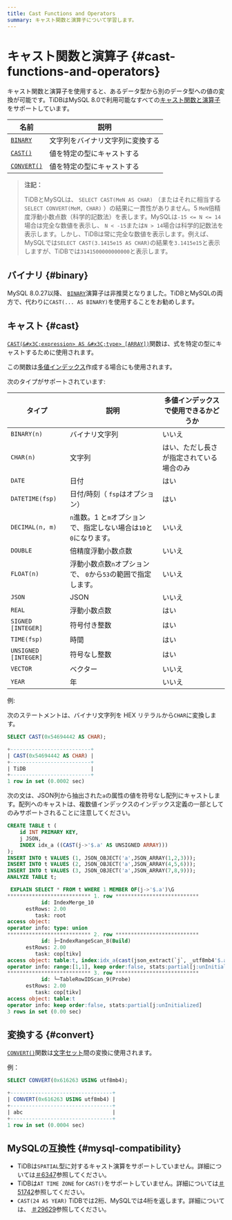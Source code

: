 ```yaml
---
title: Cast Functions and Operators
summary: キャスト関数と演算子について学習します。
---
```


# キャスト関数と演算子 {#cast-functions-and-operators}

キャスト関数と演算子を使用すると、あるデータ型から別のデータ型への値の変換が可能です。TiDBはMySQL 8.0で利用可能なすべての[キャスト関数と演算子](https://dev.mysql.com/doc/refman/8.0/en/cast-functions.html)をサポートしています。

| 名前                      | 説明               |
| ----------------------- | ---------------- |
| [`BINARY`](#binary)     | 文字列をバイナリ文字列に変換する |
| [`CAST()`](#cast)       | 値を特定の型にキャストする    |
| [`CONVERT()`](#convert) | 値を特定の型にキャストする    |

> **注記：**
>
> TiDBとMySQLは、 `SELECT CAST(MeN AS CHAR)` （またはそれに相当する`SELECT CONVERT(MeM, CHAR)` ）の結果に一貫性がありません。5 `MeN`倍精度浮動小数点数（科学的記数法）を表します。MySQLは`-15 <= N <= 14`場合は完全な数値を表示し、 `N < -15`または`N > 14`場合は科学的記数法を表示します。しかし、TiDBは常に完全な数値を表示します。例えば、MySQLでは`SELECT CAST(3.1415e15 AS CHAR)`の結果を`3.1415e15`と表示しますが、TiDBでは`3141500000000000`と表示します。

## バイナリ {#binary}

MySQL 8.0.27以降、 [`BINARY`](https://dev.mysql.com/doc/refman/8.0/en/cast-functions.html#operator_binary)演算子は非推奨となりました。TiDBとMySQLの両方で、代わりに`CAST(... AS BINARY)`を使用することをお勧めします。

## キャスト {#cast}

[`CAST(&#x3C;expression> AS &#x3C;type> [ARRAY])`](https://dev.mysql.com/doc/refman/8.0/en/cast-functions.html#function_cast)関数は、式を特定の型にキャストするために使用されます。

この関数は[多値インデックス](/sql-statements/sql-statement-create-index.md#multi-valued-indexes)作成する場合にも使用されます。

次のタイプがサポートされています:

| タイプ                  | 説明                                        | 多値インデックスで使用できるかどうか   |
| -------------------- | ----------------------------------------- | -------------------- |
| `BINARY(n)`          | バイナリ文字列                                   | いいえ                  |
| `CHAR(n)`            | 文字列                                       | はい、ただし長さが指定されている場合のみ |
| `DATE`               | 日付                                        | はい                   |
| `DATETIME(fsp)`      | 日付/時刻（ `fsp`はオプション）                       | はい                   |
| `DECIMAL(n, m)`      | `n`進数。1 と`m`オプションで、指定しない場合は`10`と`0`になります。 | いいえ                  |
| `DOUBLE`             | 倍精度浮動小数点数                                 | いいえ                  |
| `FLOAT(n)`           | 浮動小数点数`n`オプションで、 `0`から`53`の範囲で指定します。      | いいえ                  |
| `JSON`               | JSON                                      | いいえ                  |
| `REAL`               | 浮動小数点数                                    | はい                   |
| `SIGNED [INTEGER]`   | 符号付き整数                                    | はい                   |
| `TIME(fsp)`          | 時間                                        | はい                   |
| `UNSIGNED [INTEGER]` | 符号なし整数                                    | はい                   |
| `VECTOR`             | ベクター                                      | いいえ                  |
| `YEAR`               | 年                                         | いいえ                  |

例:

次のステートメントは、バイナリ文字列を HEX リテラルから`CHAR`に変換します。

```sql
SELECT CAST(0x54694442 AS CHAR);
```

```sql
+--------------------------+
| CAST(0x54694442 AS CHAR) |
+--------------------------+
| TiDB                     |
+--------------------------+
1 row in set (0.0002 sec)
```

次の文は、JSON列から抽出された`a`の属性の値を符号なし配列にキャストします。配列へのキャストは、複数値インデックスのインデックス定義の一部としてのみサポートされることに注意してください。

```sql
CREATE TABLE t (
    id INT PRIMARY KEY,
    j JSON,
    INDEX idx_a ((CAST(j->'$.a' AS UNSIGNED ARRAY)))
);
INSERT INTO t VALUES (1, JSON_OBJECT('a',JSON_ARRAY(1,2,3)));
INSERT INTO t VALUES (2, JSON_OBJECT('a',JSON_ARRAY(4,5,6)));
INSERT INTO t VALUES (3, JSON_OBJECT('a',JSON_ARRAY(7,8,9)));
ANALYZE TABLE t;
```

```sql
 EXPLAIN SELECT * FROM t WHERE 1 MEMBER OF(j->'$.a')\G
*************************** 1. row ***************************
           id: IndexMerge_10
      estRows: 2.00
         task: root
access object: 
operator info: type: union
*************************** 2. row ***************************
           id: ├─IndexRangeScan_8(Build)
      estRows: 2.00
         task: cop[tikv]
access object: table:t, index:idx_a(cast(json_extract(`j`, _utf8mb4'$.a') as unsigned array))
operator info: range:[1,1], keep order:false, stats:partial[j:unInitialized]
*************************** 3. row ***************************
           id: └─TableRowIDScan_9(Probe)
      estRows: 2.00
         task: cop[tikv]
access object: table:t
operator info: keep order:false, stats:partial[j:unInitialized]
3 rows in set (0.00 sec)
```

## 変換する {#convert}

[`CONVERT()`](https://dev.mysql.com/doc/refman/8.0/en/cast-functions.html#function_convert)関数は[文字セット](/character-set-and-collation.md)間の変換に使用されます。

例：

```sql
SELECT CONVERT(0x616263 USING utf8mb4);
```

```sql
+---------------------------------+
| CONVERT(0x616263 USING utf8mb4) |
+---------------------------------+
| abc                             |
+---------------------------------+
1 row in set (0.0004 sec)
```

## MySQLの互換性 {#mysql-compatibility}

-   TiDBは`SPATIAL`型に対するキャスト演算をサポートしていません。詳細については[＃6347](https://github.com/pingcap/tidb/issues/6347)参照してください。
-   TiDBは`AT TIME ZONE` for `CAST()`をサポートしていません。詳細については[＃51742](https://github.com/pingcap/tidb/issues/51742)参照してください。
-   `CAST(24 AS YEAR)` TiDBでは2桁、MySQLでは4桁を返します。詳細については、 [＃29629](https://github.com/pingcap/tidb/issues/29629)参照してください。
